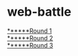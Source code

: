 # web-battle
<a href="https://tirtharajsinha.github.io/web-battle/round1/"> ******Round 1</a><br>
<a href="https://tirtharajsinha.github.io/web-battle/round2/"> ******Round 2</a><br>
<a href="https://tirtharajsinha.github.io/web-battle/round3/"> ******Round 3</a><br>
